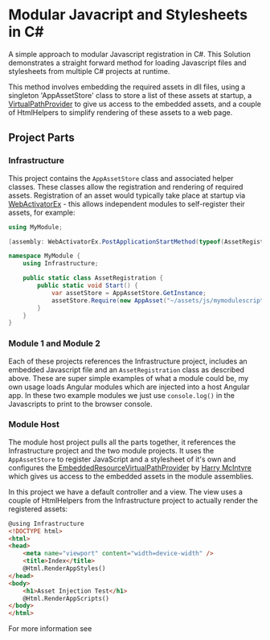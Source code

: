 ﻿# Modular Javacript and Stylesheets in C# #

A simple approach to modular Javascript registration in C#. This Solution demonstrates a straight forward 
method for loading Javascript files and stylesheets from multiple C# projects at runtime.

This method involves embedding the required assets in dll files, using a singleton 'AppAssetStore' class 
to store a list of these assets at startup, a [VirtualPathProvider](https://msdn.microsoft.com/en-us/library/system.web.hosting.virtualpathprovider(v=vs.110).aspx) to give us access to the embedded assets,
and a couple of HtmlHelpers to simplify rendering of these assets to a web page.

## Project Parts
### Infrastructure
This project contains the `AppAssetStore` class and associated helper classes. These classes allow the
registration and rendering of required assets. Registration of an asset would typically take place at startup 
via [WebActivatorEx](https://www.nuget.org/packages/WebActivatorEx/) - this allows independent modules to 
self-register their assets, for example:

```csharp
using MyModule;

[assembly: WebActivatorEx.PostApplicationStartMethod(typeof(AssetRegistration), "Start")]

namespace MyModule {
    using Infrastructure;

    public static class AssetRegistration {
        public static void Start() {
            var assetStore = AppAssetStore.GetInstance;
            assetStore.Require(new AppAsset("~/assets/js/mymodulescript.js", AssetType.ScriptFile), false);
        }
    }
}
```

### Module 1 and Module 2
Each of these projects references the Infrastructure project, includes an embedded Javascript file 
and an `AssetRegistration` class as described above. These are super simple examples of what a module could be, 
my own usage loads Angular modules which are injected into a host Angular app. In these two example modules we
just use `console.log()` in the Javascripts to print to the browser console.


### Module Host
The module host project pulls all the parts together, it references the Infrastructure project and the two 
module projects. It uses the `AppAssetStore` to register JavaScript and a stylesheet of it's own and 
configures the [EmbeddedResourceVirtualPathProvider](https://www.nuget.org/packages/EmbeddedResourceVirtualPathProvider) 
by [Harry McIntyre](http://www.adverseconditionals.com/) which gives us access to the embedded assets in the
module assemblies.

In this project we have a default controller and a view. The view uses a couple of HtmlHelpers from the 
Infrastructure project to actually render the registered assets:

```html
@using Infrastructure
<!DOCTYPE html>
<html>
<head>
    <meta name="viewport" content="width=device-width" />
    <title>Index</title>
    @Html.RenderAppStyles()
</head>
<body>
    <h1>Asset Injection Test</h1>
    @Html.RenderAppScripts()
</body>
</html>
```


For more information see 

